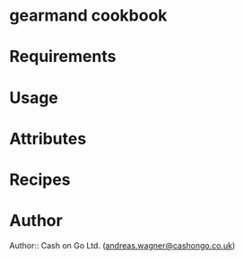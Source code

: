# gearmand cookbook

# Requirements

# Usage

# Attributes

# Recipes

# Author

Author:: Cash on Go Ltd. (<andreas.wagner@cashongo.co.uk>)